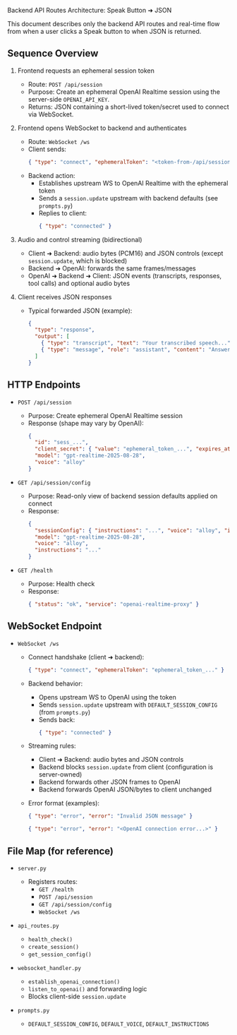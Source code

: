 Backend API Routes Architecture: Speak Button ➜ JSON

This document describes only the backend API routes and real-time flow from when a user clicks a Speak button to when JSON is returned.

## Sequence Overview

1) Frontend requests an ephemeral session token

   - Route: `POST /api/session`
   - Purpose: Create an ephemeral OpenAI Realtime session using the server-side `OPENAI_API_KEY`.
   - Returns: JSON containing a short-lived token/secret used to connect via WebSocket.

2) Frontend opens WebSocket to backend and authenticates

   - Route: `WebSocket /ws`
   - Client sends:
     ```json
     { "type": "connect", "ephemeralToken": "<token-from-/api/session>" }
     ```
   - Backend action:
     - Establishes upstream WS to OpenAI Realtime with the ephemeral token
     - Sends a `session.update` upstream with backend defaults (see `prompts.py`)
     - Replies to client:
       ```json
       { "type": "connected" }
       ```

3) Audio and control streaming (bidirectional)

   - Client ➜ Backend: audio bytes (PCM16) and JSON controls (except `session.update`, which is blocked)
   - Backend ➜ OpenAI: forwards the same frames/messages
   - OpenAI ➜ Backend ➜ Client: JSON events (transcripts, responses, tool calls) and optional audio bytes

4) Client receives JSON responses

   - Typical forwarded JSON (example):
     ```json
     {
       "type": "response",
       "output": [
         { "type": "transcript", "text": "Your transcribed speech..." },
         { "type": "message", "role": "assistant", "content": "Answer..." }
       ]
     }
     ```

## HTTP Endpoints

- `POST /api/session`
  - Purpose: Create ephemeral OpenAI Realtime session
  - Response (shape may vary by OpenAI):
    ```json
    {
      "id": "sess_...",
      "client_secret": { "value": "ephemeral_token_...", "expires_at": 1730000000 },
      "model": "gpt-realtime-2025-08-28",
      "voice": "alloy"
    }
    ```

- `GET /api/session/config`
  - Purpose: Read-only view of backend session defaults applied on connect
  - Response:
    ```json
    {
      "sessionConfig": { "instructions": "...", "voice": "alloy", "input_audio_format": "pcm16", "output_audio_format": "pcm16", "input_audio_transcription": { "model": "whisper-1" }, "turn_detection": { "type": "server_vad", "create_response": true, "interrupt_response": true } },
      "model": "gpt-realtime-2025-08-28",
      "voice": "alloy",
      "instructions": "..."
    }
    ```

- `GET /health`
  - Purpose: Health check
  - Response:
    ```json
    { "status": "ok", "service": "openai-realtime-proxy" }
    ```

## WebSocket Endpoint

- `WebSocket /ws`

  - Connect handshake (client ➜ backend):
    ```json
    { "type": "connect", "ephemeralToken": "ephemeral_token_..." }
    ```

  - Backend behavior:
    - Opens upstream WS to OpenAI using the token
    - Sends `session.update` upstream with `DEFAULT_SESSION_CONFIG` (from `prompts.py`)
    - Sends back:
      ```json
      { "type": "connected" }
      ```

  - Streaming rules:
    - Client ➜ Backend: audio bytes and JSON controls
    - Backend blocks `session.update` from client (configuration is server-owned)
    - Backend forwards other JSON frames to OpenAI
    - Backend forwards OpenAI JSON/bytes to client unchanged

  - Error format (examples):
    ```json
    { "type": "error", "error": "Invalid JSON message" }
    ```
    ```json
    { "type": "error", "error": "<OpenAI connection error...>" }
    ```

## File Map (for reference)

- `server.py`
  - Registers routes:
    - `GET /health`
    - `POST /api/session`
    - `GET /api/session/config`
    - `WebSocket /ws`

- `api_routes.py`
  - `health_check()`
  - `create_session()`
  - `get_session_config()`

- `websocket_handler.py`
  - `establish_openai_connection()`
  - `listen_to_openai()` and forwarding logic
  - Blocks client-side `session.update`

- `prompts.py`
  - `DEFAULT_SESSION_CONFIG`, `DEFAULT_VOICE`, `DEFAULT_INSTRUCTIONS`


